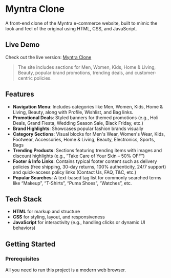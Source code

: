 
# Myntra Clone

A front-end clone of the Myntra e-commerce website, built to mimic the look and feel of the original using HTML, CSS, and JavaScript.

## Live Demo

Check out the live version: [Myntra Clone](https://debmalya2107.github.io/MYNTRA---clone/)

> The site includes sections for Men, Women, Kids, Home & Living, Beauty, popular brand promotions, trending deals, and customer-centric policies.

## Features

- **Navigation Menu**: Includes categories like Men, Women, Kids, Home & Living, Beauty, along with Profile, Wishlist, and Bag links.
- **Promotional Deals**: Styled banners for themed promotions (e.g., Holi Deals, Grand Fiesta, Wedding Season Sale, Black Friday, etc.)
- **Brand Highlights**: Showcases popular fashion brands visually
- **Category Sections**: Visual blocks for Men's Wear, Women's Wear, Kids, Footwear, Accessories, Home & Living, Beauty, Electronics, Sports, Bags
- **Trending Products**: Sections featuring trending items with images and discount highlights (e.g., “Take Care of Your Skin – 50% OFF”)
- **Footer & Info Links**: Contains typical footer content such as delivery policies (free shipping, 30-day returns, 100% authenticity, 24/7 support) and quick-access policy links (Contact Us, FAQ, T&C, etc.)
- **Popular Searches**: A text-based tag list for commonly searched terms like “Makeup”, “T-Shirts”, “Puma Shoes”, “Watches”, etc.

## Tech Stack

- **HTML** for markup and structure
- **CSS** for styling, layout, and responsiveness
- **JavaScript** for interactivity (e.g., handling clicks or dynamic UI behaviors)

## Getting Started

### Prerequisites

All you need to run this project is a modern web browser.
